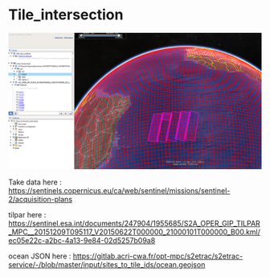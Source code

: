 # Tile_intersection

![Employee data](CaptureEsempio.png?raw=true "Tile intersection")


Take data here : https://sentinels.copernicus.eu/ca/web/sentinel/missions/sentinel-2/acquisition-plans

tilpar here : https://sentinel.esa.int/documents/247904/1955685/S2A_OPER_GIP_TILPAR_MPC__20151209T095117_V20150622T000000_21000101T000000_B00.kml/ec05e22c-a2bc-4a13-9e84-02d5257b09a8

ocean JSON here : https://gitlab.acri-cwa.fr/opt-mpc/s2etrac/s2etrac-service/-/blob/master/input/sites_to_tile_ids/ocean.geojson
